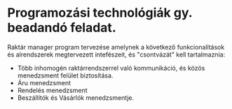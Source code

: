 # Programozási technológiák gy. beadandó feladat.
Raktár manager program tervezése amelynek a következő funkcionalitások és alrendszerek megtervezett intefészeit, és "csontvázát" kell tartalmaznia:
- Több inhomogén raktárrendszerrel való kommunikáció, és közös menedzsment felület biztosítása.
- Áru menedzsment
- Rendelés menedzsment
- Beszállítók és Vásárlók menedzsmentje.
